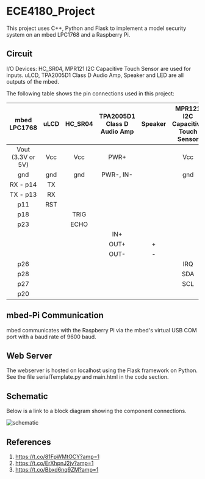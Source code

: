 # ECE4180_Project

This project uses C++, Python and Flask to implement a model security system on an mbed LPC1768 and a Raspberry Pi. 

## Circuit 

I/O Devices: 
HC_SR04, MPR121 I2C Capacitive Touch Sensor are used for inputs. 
uLCD, TPA2005D1 Class D Audio Amp, Speaker and LED are all outputs of the mbed. 


The following table shows the pin connections used in this project:

|    mbed LPC1768   | uLCD | HC_SR04 | TPA2005D1 Class D Audio Amp | Speaker | MPR121 I2C Capacitive Touch Sensor | LED |
|:-----------------:|:----:|:-------:|:---------------------------:|:-------:|:----------------------------------:|:---:|
| Vout (3.3V or 5V) |  Vcc |   Vcc   |            PWR+             |         |                 Vcc                |     |
|        gnd        |  gnd |   gnd   |          PWR-, IN-          |         |                 gnd                |  -  |
|      RX - p14     |  TX  |         |                             |         |                                    |     |
|      TX - p13     |  RX  |         |                             |         |                                    |     |
|        p11        |  RST |         |                             |         |                                    |     |
|        p18        |      |   TRIG  |                             |         |                                    |     |
|        p23        |      |   ECHO  |                             |         |                                    |     |
|                   |      |         |             IN+             |         |                                    |     |
|                   |      |         |            OUT+             |    +    |                                    |     |
|                   |      |         |             OUT-            |    -    |                                    |     |
|        p26        |      |         |                             |         |                 IRQ                |     |
|        p28        |      |         |                             |         |                 SDA                |     |
|        p27        |      |         |                             |         |                 SCL                |     |
|        p20        |      |         |                             |         |                                    |  +  |


## mbed-Pi Communication 

mbed communicates with the Raspberry Pi via the mbed's virtual USB COM port with a baud rate of 9600 baud. 

## Web Server 

The webserver is hosted on localhost using the Flask framework on Python. See the file serialTemplate.py and main.html in the code section. 

## Schematic

Below is a link to a block diagram showing the component connections. 

![schematic](https://github.com/orerunsewe/ECE4180_Project/blob/master/Schematic.png?raw=true)

## References 
1. https://t.co/81FpWMtOCY?amp=1
2. https://t.co/ErXhpnJ2jv?amp=1
3. https://t.co/Bbxd6nq9ZM?amp=1
